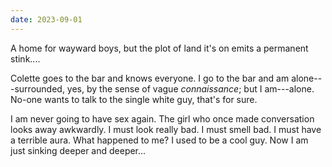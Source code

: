 ```yaml
---
date: 2023-09-01
---
```


A home for wayward boys, but the plot of land it's on emits a permanent stink....

Colette goes to the bar and knows everyone. I go to the bar and am alone---surrounded, yes, by the sense of vague *connaissance*; but I am---alone. No-one wants to talk to the single white guy, that's for sure.

I am never going to have sex again. The girl who once made conversation looks away awkwardly. I must look really bad. I must smell bad. I must have a terrible aura. What happened to me? I used to be a cool guy. Now I am just sinking deeper and deeper...
